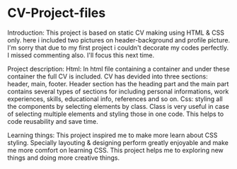 # CV-Project-files

Introduction: 
This project is based on static CV making using HTML & CSS only. here i included two pictures on header-background and profile picture. I'm sorry that due to my first
project i couldn't decorate my codes perfectly. I missed commenting also. I'll focus this next time.

Project description:
Html: In html file containing a container and under these container the full CV is included. CV has devided into three sections: header, main, footer. Header section
has the heading part and the main part contains several types of sections for including personal informations, work experiences, skills, educational info, references
and so on.
Css: styling all the components by selecting elements by class. Class is very useful in case of selecting multiple elements and styling those in one code. This helps
to code reusability and save time.

Learning things: 
This project inspired me to make more learn about CSS styling. Specially layouting & designing perform greatly enjoyable and make me more comfort on learning CSS. 
This project helps me to exploring new things and doing more creative things.
